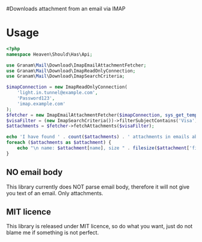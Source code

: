 #Downloads attachment from an email via IMAP

# Usage
```php
<?php
namespace Heaven\Should\Has\Api;

use Granam\Mail\Download\ImapEmailAttachmentFetcher;
use Granam\Mail\Download\ImapReadOnlyConnection;
use Granam\Mail\Download\ImapSearchCriteria;

$imapConnection = new ImapReadOnlyConnection(
    'light.in.tunnel@example.com',
    'Раѕѕword123',
    'imap.example.com'
);
$fetcher = new ImapEmailAttachmentFetcher($imapConnection, sys_get_temp_dir() /* dir to save attachments */);
$visaFilter = (new ImapSearchCriteria())->filterSubjectContains('Visa');
$attachments = $fetcher->fetchAttachments($visaFilter);

echo 'I have found ' . count($attachments) . ' attachments in emails about Visa to Heaven. Those are: ';
foreach ($attachments as $attachment) {
    echo "\n name: $attachment[name], size " . filesize($attachment['filepath']);
}
```

## NO email body
This library currently does NOT parse email body, therefore it will not give you text of an email. Only attachments.

## MIT licence
This library is released under MIT licence, so do what you want, just do not blame me if something is not perfect.